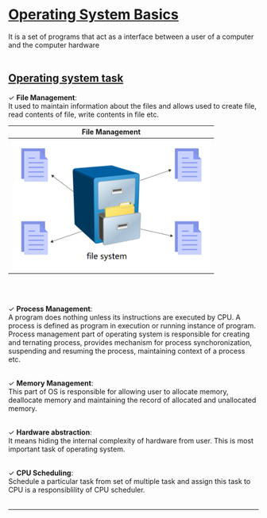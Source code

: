# [Operating System Basics](#Operating-System-Basics)
It is a set of programs that act as a interface between a user of a computer and the computer hardware
<br>
<br>

## [Operating system task](#operating-system-task)
 ✓ **File Management**:<br>
 It used to maintain information about the files and allows used to create file, read contents of file, write contents in file etc.
<br>

| File Management  |
|:--------------:|
| <img src="file-management.png" alt="Centered Image" width="400"> |

<br>
<br>

 ✓ **Process Management**:<br>
A program does nothing unless its instructions are executed by CPU. A process is defined as program in execution or running instance of program.<br>
Process management part of operating system is responsible for creating and ternating process, provides mechanism for process synchoronization, suspending and resuming the process, maintaining context of a process etc.
<br>
<br>

 ✓ **Memory Management**:<br>
This part of OS is responsible for allowing user to allocate memory, deallocate memory and maintaining the record of allocated and unallocated memory.
<br>
<br>

 ✓ **Hardware abstraction**:<br>
It means hiding the internal complexity of hardware from user. This is most important task of operating system.
<br>
<br>

 ✓ **CPU Scheduling**:<br>
Schedule a particular task from set of multiple task and assign this task to CPU is a responsiblility of CPU scheduler.
<br>
<br>

---
